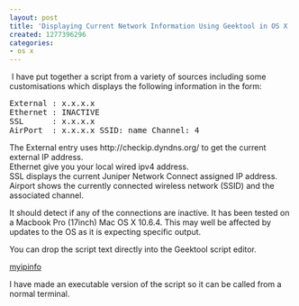 ```yaml
---
layout: post
title: 'Displaying Current Network Information Using Geektool in OS X '
created: 1277396296
categories:
- os x
---
```

<p>&nbsp;I have put together a script from a variety of sources including some customisations which displays the following information in the form:</p>
<pre>
External : x.x.x.x
Ethernet : INACTIVE
SSL      : x.x.x.x
AirPort  : x.x.x.x SSID: name Channel: 4</pre>
<p>The External entry uses http://checkip.dyndns.org/ to get the current external IP address.<br />
Ethernet give you your local wired ipv4 address.<br />
SSL displays the current Juniper Network Connect assigned IP address.<br />
Airport shows the currently connected wireless network (SSID) and the associated channel.</p>
<p>It should detect if any of the connections are inactive. It has been tested on a Macbook Pro (17inch) Mac OS X 10.6.4. This may well be affected by updates to the OS as it is expecting specific output.</p>
<p>You can drop the script text directly into the Geektool script editor.</p>
<p><a href="/sites/default/files/myipinfo">myipinfo</a></p>
<p>I have made an executable version of the script so it can be called from a normal terminal.</p>

